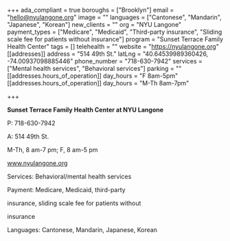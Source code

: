 +++
ada_compliant = true
boroughs = ["Brooklyn"]
email = "hello@nyulangone.org"
image = ""
languages = ["Cantonese", "Mandarin", "Japanese", "Korean"]
new_clients = ""
org = "NYU Langone"
payment_types = ["Medicare", "Medicaid", "Third-party insurance", "Sliding scale fee for patients without insurance"]
program = "Sunset Terrace Family Health Center"
tags = []
telehealth = ""
website = "https://nyulangone.org"
[[addresses]]
address = "514 49th St."
latLng = "40.64539989360426, -74.00937098885446"
phone_number = "718-630-7942"
services = ["Mental health services", "Behavioral services"]
parking = ""
[[addresses.hours_of_operation]]
day_hours = "F 8am-5pm"
[[addresses.hours_of_operation]]
day_hours = "M-Th 8am-7pm"

+++

**Sunset Terrace Family Health Center at NYU Langone**

P: 718-630-7942

A: 514 49th St.

M-Th, 8 am-7 pm; F, 8 am-5 pm

www.nyulangone.org

Services: Behavioral/mental health services

Payment: Medicare, Medicaid, third-party

insurance, sliding scale fee for patients without

insurance

Languages: Cantonese, Mandarin, Japanese, Korean
